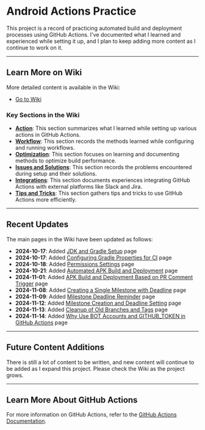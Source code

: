 # Android Actions Practice

This project is a record of practicing automated build and deployment processes using GitHub Actions. I've documented what I learned and experienced while setting it up, and I plan to keep adding more content as I continue to work on it.

---

## Learn More on Wiki

More detailed content is available in the Wiki:

- [Go to Wiki](https://github.com/glossybigbro/android-actions-practice/wiki)

### Key Sections in the Wiki

- **[Action](https://github.com/glossybigbro/android-actions-practice/wiki/Action)**: This section summarizes what I learned while setting up various actions in GitHub Actions.
- **[Workflow](https://github.com/glossybigbro/android-actions-practice/wiki/Workflow)**: This section records the methods learned while configuring and running workflows.
- **[Optimization](https://github.com/glossybigbro/android-actions-practice/wiki/Optimization)**: This section focuses on learning and documenting methods to optimize build performance.
- **[Issues and Solutions](https://github.com/glossybigbro/android-actions-practice/wiki/Issues-and-Solutions)**: This section records the problems encountered during setup and their solutions.
- **[Integrations](https://github.com/glossybigbro/android-actions-practice/wiki/Integrations)**: This section documents experiences integrating GitHub Actions with external platforms like Slack and Jira.
- **[Tips and Tricks](https://github.com/glossybigbro/android-actions-practice/wiki/Tips-and-Tricks)**: This section gathers tips and tricks to use GitHub Actions more efficiently.

---

## Recent Updates

The main pages in the Wiki have been updated as follows:

- **2024-10-17**: Added [JDK and Gradle Setup](https://github.com/glossybigbro/android-actions-practice/wiki/JDK-및-Gradle-설정) page
- **2024-10-17**: Added [Configuring Gradle Properties for CI](https://github.com/glossybigbro/android-actions-practice/wiki/CI-환경을-위한-Gradle-속성-설정) page
- **2024-10-18**: Added [Permissions Settings](https://github.com/glossybigbro/android-actions-practice/wiki/Permissions-설정) page
- **2024-10-21**: Added [Automated APK Build and Deployment](https://github.com/glossybigbro/android-actions-practice/wiki/APK-빌드와-배포-자동화) page
- **2024-11-01**: Added [APK Build and Deployment Based on PR Comment Trigger](https://github.com/glossybigbro/android-actions-practice/wiki/PR-코멘트-트리거를-기반으로-APK-빌드-및-배포) page
- **2024-11-08**: Added [Creating a Single Milestone with Deadline](https://github.com/glossybigbro/android-actions-practice/wiki/단일-마일스톤-생성-및-기한-설정) page
- **2024-11-09**: Added [Milestone Deadline Reminder](https://github.com/glossybigbro/android-actions-practice/wiki/마일스톤-기한-알림) page
- **2024-11-12**: Added [Milestone Creation and Deadline Setting](https://github.com/glossybigbro/android-actions-practice/wiki/마일스톤-생성-및-기한-설정) page
- **2024-11-13**: Added [Cleanup of Old Branches and Tags](https://github.com/glossybigbro/android-actions-practice/wiki/오래된-브랜치-및-태그-정리) page
- **2024-11-14**: Added [Why Use BOT Accounts and GITHUB_TOKEN in GitHub Actions](https://github.com/glossybigbro/android-actions-practice/wiki/GitHub-Actions에서-봇(BOT)-계정과-GITHUB_TOKEN을-사용하는-이유) page

---

## Future Content Additions

There is still a lot of content to be written, and new content will continue to be added as I expand this project. Please check the Wiki as the project grows.

---

## Learn More About GitHub Actions

For more information on GitHub Actions, refer to the [GitHub Actions Documentation](https://docs.github.com/en/actions).
